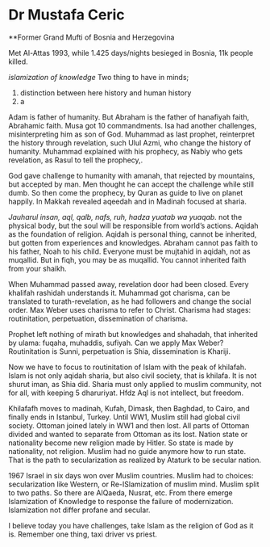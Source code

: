 # Dr Mustafa Ceric
**Former Grand Mufti of Bosnia and Herzegovina


Met Al-Attas 1993, while 1.425 days/nights besieged in Bosnia, 11k people killed. 

_islamization of knowledge_
Two thing to have in minds;
1. distinction between here history and human history
2. a

Adam is father of humanity. But Abraham is the father of hanafiyah faith, Abrahamic faith. Musa got 10 commandments. Isa had another challenges, misinterpreting him as son of God. Muhammad as last prophet, reinterpret the history through revelation, such Ulul Azmi, who change the history of humanity. Muhammad explained with his prophecy, as Nabiy who gets revelation, as Rasul to tell the prophecy,.

God gave challenge to humanity with amanah, that rejected by mountains, but accepted by man. Men thought he can accept the challenge while still dumb. So then come the prophecy, by Quran as guide to live on planet happily. In Makkah revealed aqeedah and in Madinah focused at sharia.

_Jauharul insan, aql, qalb, nafs, ruh, hadza yuatab wa yuaqab._ not the physical body, but the soul will be responsible from world’s actions. Aqidah as the foundation of religion. Aqidah is personal thing, cannot be inherited, but gotten from experiences and knowledges. Abraham cannot pas faith to his father, Noah to his child. Everyone must be mujtahid in aqidah, not as muqallid. But in fiqh, you may be as muqallid. You cannot inherited faith from your shaikh.

When Muhammad passed away, revelation door had been closed. Every khalifah rashidah understands it. Muhammad got charisma, can be translated to turath-revelation, as he had followers and change the social order. Max Weber uses charisma to refer to Christ. Charisma had stages: routinitation, perpetuation, dissemination of charisma. 

Prophet left nothing of mirath but knowledges and shahadah, that inherited by ulama: fuqaha, muhaddis, sufiyah. Can we apply Max Weber? Routinitation is Sunni, perpetuation is Shia, dissemination is Khariji. 

Now we have to focus to routinitation of Islam with the peak of khilafah. Islam is not only aqidah sharia, but also civil society, that is khilafa. It is not shurut iman, as Shia did. Sharia must only applied to muslim community, not for all, with keeping 5 dharuriyat. Hfdz Aql is not intellect, but freedom. 

Khilafafh moves to madinah, Kufah, Dimask, then Baghdad, to Cairo, and finally ends in Istanbul, Turkey. Until WW1, Muslim still had global civil society. Ottoman joined lately in WW1 and then lost. All parts of Ottoman divided and wanted to separate  from Ottoman as its lost. Nation state or nationality become new religion made by Hitler. So state is made by nationality, not religion. Muslim had no guide anymore how to run state. That is the path to secularization as realized by Ataturk to be secular nation. 

1967 Israel in six days won over Muslim countries. Muslim had to choices: secularization like Western, or Re-ISlamization of muslim mind. Muslim split to two paths. So there are AlQaeda, Nusrat, etc. From there emerge Islamization of Knowledge to response the failure of modernization. Islamization not differ profane and secular. 

I believe today you have challenges, take Islam as the religion of God as it is. Remember one thing, taxi driver vs priest.

